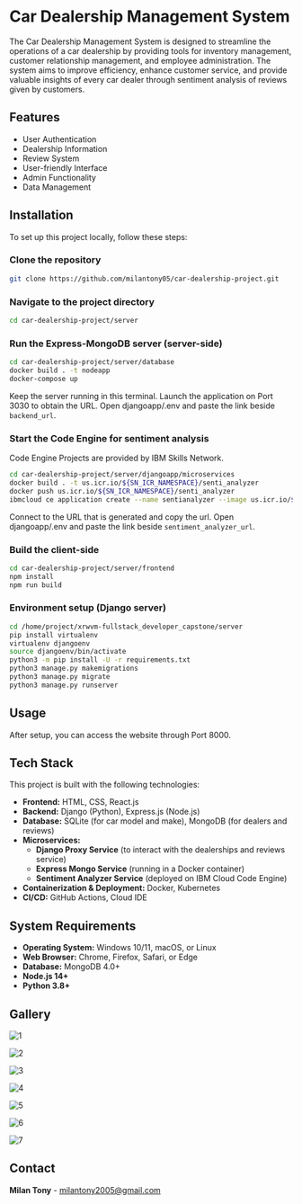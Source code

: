 # Car Dealership Management System

The Car Dealership Management System is designed to streamline the operations of a car dealership by providing tools for inventory management, customer relationship management, and employee administration. The system aims to improve efficiency, enhance customer service, and provide valuable insights of every car dealer through sentiment analysis of reviews given by customers.

## Features

- User Authentication
- Dealership Information
- Review System
- User-friendly Interface
- Admin Functionality
- Data Management

## Installation

To set up this project locally, follow these steps:

### Clone the repository
```sh
git clone https://github.com/milantony05/car-dealership-project.git
```

### Navigate to the project directory
```sh
cd car-dealership-project/server
```

### Run the Express-MongoDB server (server-side)
```sh
cd car-dealership-project/server/database
docker build . -t nodeapp
docker-compose up
```
Keep the server running in this terminal.
Launch the application on Port 3030 to obtain the URL.
Open djangoapp/.env and paste the link beside `backend_url`.

### Start the Code Engine for sentiment analysis
Code Engine Projects are provided by IBM Skills Network.
```sh
cd car-dealership-project/server/djangoapp/microservices
docker build . -t us.icr.io/${SN_ICR_NAMESPACE}/senti_analyzer
docker push us.icr.io/${SN_ICR_NAMESPACE}/senti_analyzer
ibmcloud ce application create --name sentianalyzer --image us.icr.io/${SN_ICR_NAMESPACE}/senti_analyzer --registry-secret icr-secret --port 5000
```
Connect to the URL that is generated and copy the url.
Open djangoapp/.env and paste the link beside `sentiment_analyzer_url`.

### Build the client-side
```sh
cd car-dealership-project/server/frontend
npm install
npm run build
```

### Environment setup (Django server)
```sh
cd /home/project/xrwvm-fullstack_developer_capstone/server
pip install virtualenv
virtualenv djangoenv
source djangoenv/bin/activate
python3 -m pip install -U -r requirements.txt
python3 manage.py makemigrations
python3 manage.py migrate
python3 manage.py runserver
```

## Usage

After setup, you can access the website through Port 8000.

## Tech Stack

This project is built with the following technologies:
- **Frontend:** HTML, CSS, React.js
- **Backend:** Django (Python), Express.js (Node.js)
- **Database:** SQLite (for car model and make), MongoDB (for dealers and reviews)
- **Microservices:**  
  - **Django Proxy Service** (to interact with the dealerships and reviews service)
  - **Express Mongo Service** (running in a Docker container)
  - **Sentiment Analyzer Service** (deployed on IBM Cloud Code Engine)
- **Containerization & Deployment:** Docker, Kubernetes
- **CI/CD:** GitHub Actions, Cloud IDE

## System Requirements

- **Operating System:** Windows 10/11, macOS, or Linux
- **Web Browser:** Chrome, Firefox, Safari, or Edge
- **Database:** MongoDB 4.0+
- **Node.js 14+**
- **Python 3.8+**

## Gallery

![1](https://github.com/user-attachments/assets/42f67dc1-fcbc-4536-a640-4ffbe9e2cbfd)

![2](https://github.com/user-attachments/assets/1b589b83-0edc-4a85-98fe-b5fd6ebe883c)

![3](https://github.com/user-attachments/assets/33912f36-bb0a-47f8-b59c-45ce9e917a44)

![4](https://github.com/user-attachments/assets/c8769a88-ec40-44ef-b250-103d1b42a2a1)

![5](https://github.com/user-attachments/assets/0f81f5ff-6194-4098-8297-05d44eecec1c)

![6](https://github.com/user-attachments/assets/54e87996-7c40-45d5-9e25-f0fd099a925a)

![7](https://github.com/user-attachments/assets/8fa61f0b-11a0-4617-86e8-6c5ef84c2602)

## Contact

**Milan Tony** - milantony2005@gmail.com
